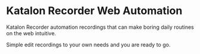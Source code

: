 # Katalon Recorder Web Automation
Katalon Recorder automation recordings that can make boring daily routines on the web intuitive.

Simple edit recordings to your own needs and you are ready to go.

